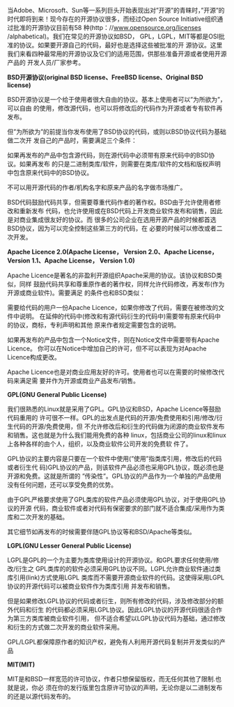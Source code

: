 当Adobe、Microsoft、Sun等一系列巨头开始表现出对”开源”的青睐时，”开源”的时代即将到来！现今存在的开源协议很多，而经过Open Source Initiative组织通过批准的开源协议目前有58
种(http：//www.opensource.org/licenses /alphabetical)。我们在常见的开源协议如BSD，
GPL，LGPL，MIT等都是OSI批准的协议。如果要开源自己的代码，最好也是选择这些被批准的开
源协议。这里我们来看四种最常用的开源协议及它们的适用范围，供那些准备开源或者使用开源产品的
开发人员/厂家参考。





**BSD开源协议(original BSD license、FreeBSD license、Original BSD license)**

BSD开源协议是一个给于使用者很大自由的协议。基本上使用者可以”为所欲为”，可以自由
的使用，修改源代码，也可以将修改后的代码作为开源或者专有软件再发布。

但”为所欲为”的前提当你发布使用了BSD协议的代码，或则以BSD协议代码为基础做二次开
发自己的产品时，需要满足三个条件：

如果再发布的产品中包含源代码，则在源代码中必须带有原来代码中的BSD协议。如果再发布
的只是二进制类库/软件，则需要在类库/软件的文档和版权声明中包含原来代码中的BSD协议。

不可以用开源代码的作者/机构名字和原来产品的名字做市场推广。

BSD代码鼓励代码共享，但需要尊重代码作者的著作权。BSD由于允许使用者修改和重新发布
代码，也允许使用或在BSD代码上开发商业软件发布和销售，因此是对商业集成很友好的协议。而
很多的公司企业在选用开源产品的时候都首选BSD协议，因为可以完全控制这些第三方的代码，在
必要的时候可以修改或者二次开发。

**Apache Licence 2.0(Apache License， Version 2.0、Apache License， Version
1.1、Apache License， Version 1.0)**

Apache Licence是著名的非盈利开源组织Apache采用的协议。该协议和BSD类似，同样
鼓励代码共享和尊重原作者的著作权，同样允许代码修改，再发布(作为开源或商业软件)。需要满足
的条件也和BSD类似：

需要给代码的用户一份Apache Licence，如果你修改了代码，需要在被修改的文件中说明。
在延伸的代码中(修改和有源代码衍生的代码中)需要带有原来代码中的协议，商标，专利声明和其他
原来作者规定需要包含的说明。

如果再发布的产品中包含一个Notice文件，则在Notice文件中需要带有Apache Licence。
你可以在Notice中增加自己的许可，但不可以表现为对Apache Licence构成更改。

Apache Licence也是对商业应用友好的许可。使用者也可以在需要的时候修改代码来满足需
要并作为开源或商业产品发布/销售。

**GPL(GNU General Public License)**

我们很熟悉的Linux就是采用了GPL。GPL协议和BSD，Apache Licence等鼓励代码重用的
许可很不一样。GPL的出发点是代码的开源/免费使用和引用/修改/衍生代码的开源/免费使用，但
不允许修改后和衍生的代码做为闭源的商业软件发布和销售。这也就是为什么我们能用免费的各种
linux，包括商业公司的linux和linux上各种各样的由个人，组织，以及商业软件公司开发的免费软
件了。

GPL协议的主要内容是只要在一个软件中使用(”使用”指类库引用，修改后的代码或者衍生代
码)GPL协议的产品，则该软件产品必须也采用GPL协议，既必须也是开源和免费。这就是所谓的
”传染性”。GPL协议的产品作为一个单独的产品使用没有任何问题，还可以享受免费的优势。

由于GPL严格要求使用了GPL类库的软件产品必须使用GPL协议，对于使用GPL协议的开源
代码，商业软件或者对代码有保密要求的部门就不适合集成/采用作为类库和二次开发的基础。

其它细节如再发布的时候需要伴随GPL协议等和BSD/Apache等类似。

**LGPL(GNU Lesser General Public License)**

LGPL是GPL的一个为主要为类库使用设计的开源协议。和GPL要求任何使用/修改/衍生之
GPL类库的的软件必须采用GPL协议不同。LGPL允许商业软件通过类库引用(link)方式使用LGPL
类库而不需要开源商业软件的代码。这使得采用LGPL协议的开源代码可以被商业软件作为类库引用
并发布和销售。

但是如果修改LGPL协议的代码或者衍生，则所有修改的代码，涉及修改部分的额外代码和衍生
的代码都必须采用LGPL协议。因此LGPL协议的开源代码很适合作为第三方类库被商业软件引用，
但不适合希望以LGPL协议代码为基础，通过修改和衍生的方式做二次开发的商业软件采用。

GPL/LGPL都保障原作者的知识产权，避免有人利用开源代码复制并开发类似的产品

**MIT(MIT)**

MIT是和BSD一样宽范的许可协议，作者只想保留版权，而无任何其他了限制.也就是说，你必
须在你的发行版里包含原许可协议的声明，无论你是以二进制发布的还是以源代码发布的。